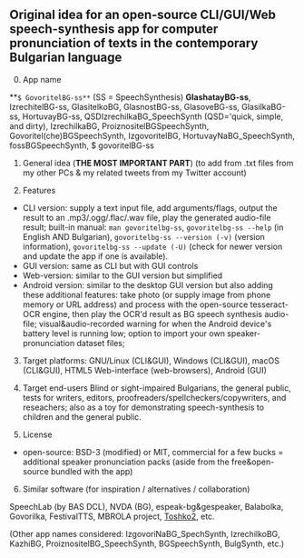 ## Original idea for an open-source CLI/GUI/Web speech-synthesis app for computer pronunciation of texts in the contemporary Bulgarian language ##

0. App name

**`$ GovoritelBG-ss**` (SS = SpeechSynthesis)
**GlashatayBG-ss**, IzrechitelBG-ss, GlasitelkoBG, GlasnostBG-ss, GlasoveBG-ss, GlasilkaBG-ss, HortuvayBG-ss,  QSDIzrechilkaBG_SpeechSynth (QSD='quick, simple, and dirty), IzrechilkaBG, ProiznositelBGSpeechSynth, Govoritel(che)BGSpeechSynth, IzgovoritelBG, HortuvayNaBG_SpeechSynth, fossBGSpeechSynth, $ govoritelBG-ss

1. General idea
(**THE MOST IMPORTANT PART**)
(to add from .txt files from my other PCs & my related tweets from my Twitter account)

2. Features
* CLI version: supply a text input file, add arguments/flags, output the result to an .mp3/.ogg/.flac/.wav file, play the generated audio-file result; built-in manual: `man govoritelbg-ss`, `govoritelbg-ss --help` (in English AND Bulgarian), `govoritelbg-ss --version (-v)` (version information), `govoritelbg-ss --update (-U)` (check for newer version and update the app if one is available).
* GUI version: same as CLI but with GUI controls
* Web-version: similar to the GUI version but simplified
* Android version: similar to the desktop GUI version but also adding these additional features:
take photo (or supply image from phone memory or URL address) and process with the open-source tesseract-OCR engine, then play the OCR'd result as BG speech synthesis audio-file;
visual&audio-recorded warning for when the Android device's battery level is running low; 
option to import your own speaker-pronunciation dataset files;

3. Target platforms:
GNU/Linux (CLI&GUI), Windows (CLI&GUI), macOS (CLI&GUI), HTML5 Web-interface (web-browsers), Android (GUI)

4. Target end-users
Blind or sight-impaired Bulgarians, the general public, tests for writers, editors, proofreaders/spellcheckers/copywriters, and reseachers; also as a toy for demonstrating speech-synthesis to children and the general public.

5. License
* open-source: BSD-3 (modified) or MIT, commercial for a few bucks = additional speaker pronunciation packs (aside from the free&open-source bundled with the app)

6. Similar software (for inspiration / alternatives / collaboration)

SpeechLab (by BAS DCL), NVDA (BG), espeak-bg&gespeaker, Balabolka, Govorilka, FestivalTTS, MBROLA project, [Toshko2](http://twenkid.com/software/toshko2/), etc.

(Other app names considered: IzgovoriNaBG_SpechSynth, IzrechilkoBG, KazhiBG, ProiznositelBG_SpeechSynth, BGSpeechSynth, BulgSynth, etc.)
